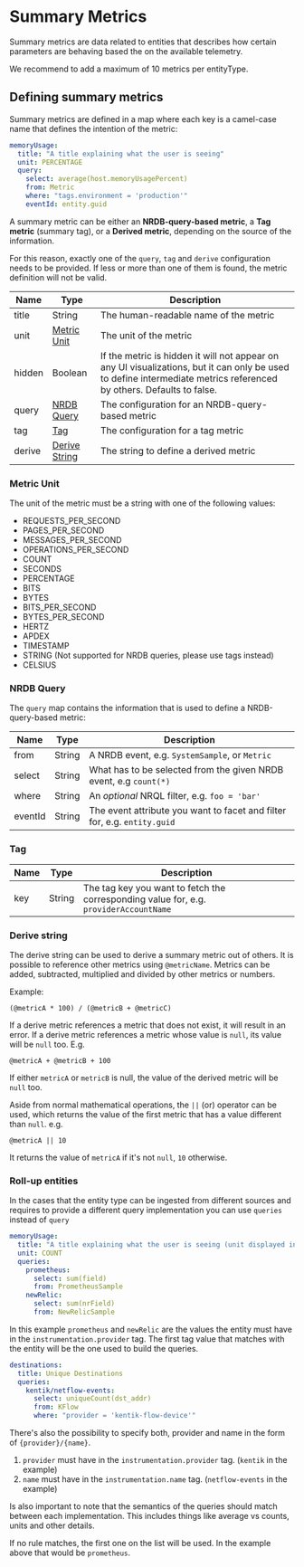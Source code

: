 # Summary Metrics

Summary metrics are data related to entities that describes how certain parameters are behaving based the on the available telemetry. 

We recommend to add a maximum of 10 metrics per entityType.

## Defining summary metrics

Summary metrics are defined in a map where each key is a camel-case name that defines the intention of the metric: 

```yaml
memoryUsage:
  title: "A title explaining what the user is seeing"
  unit: PERCENTAGE
  query:
    select: average(host.memoryUsagePercent)
    from: Metric
    where: "tags.environment = 'production'"
    eventId: entity.guid
```
 
A summary metric can be either an **NRDB-query-based metric**, a **Tag metric** (summary tag), or a **Derived metric**, depending on the source of the information. 

For this reason, exactly one of the `query`, `tag` and `derive` configuration needs to be
provided. If less or more than one of them is found, the metric definition will not be valid.

| **Name** | **Type**                      | **Description**                                            |
| -------- | ----------------------------- | ---------------------------------------------------------- |
| title    | String                        | The human-readable name of the metric                      |
| unit     | [Metric Unit](#metric-unit)    | The unit of the metric                                     |
| hidden     | Boolean   | If the metric is hidden it will not appear on any UI visualizations, but it can only be used to define intermediate metrics referenced by others. Defaults to false.  |
| query    | [NRDB Query](#nrdb-query)     | The configuration for an NRDB-query-based metric                 |
| tag      | [Tag](#tag)                    | The configuration for a tag metric        |
| derive   | [Derive String](#derive-string) | The string to define a derived metric                      |


### Metric Unit

The unit of the metric must be a string with one of the following values:

- REQUESTS_PER_SECOND
- PAGES_PER_SECOND
- MESSAGES_PER_SECOND
- OPERATIONS_PER_SECOND
- COUNT
- SECONDS
- PERCENTAGE
- BITS
- BYTES
- BITS_PER_SECOND
- BYTES_PER_SECOND
- HERTZ
- APDEX
- TIMESTAMP
- STRING (Not supported for NRDB queries, please use tags instead)
- CELSIUS


### NRDB Query

The `query` map contains the information that is used to define a NRDB-query-based metric:

| **Name**      | **Type**                       | **Description**                                                                                  |
| ------------- |------------------------------- | ------------------------------------------------------------------------------------------------ |
| from          | String                         | A NRDB event, e.g. `SystemSample`, or `Metric`                                                  |
| select        | String                         | What has to be selected from the given NRDB event, e.g `count(*)`                                |
| where         | String                         | An *optional* NRQL filter, e.g. `foo = 'bar'`                                                    |
| eventId       | String                         | The event attribute you want to facet and filter for, e.g. `entity.guid`                           |

### Tag

| **Name** | **Type** | **Description**                                                                       |
| -------- | -------- | ------------------------------------------------------------------------------------- |
| key      | String   | The tag key you want to fetch the corresponding value for, e.g. `providerAccountName` |

### Derive string 

The derive string can be used to derive a summary metric out of others.
It is possible to reference other metrics using `@metricName`. Metrics can be added, subtracted, multiplied and divided by other metrics or numbers.

Example: 

    (@metricA * 100) / (@metricB + @metricC)

If a derive metric references a metric that does not exist, it will result in an error.
If a derive metric references a metric whose value is `null`, its value will be `null` too. E.g. 

    @metricA + @metricB + 100

If either `metricA` or `metricB` is null, the value of the derived metric will be `null` too.

Aside from normal mathematical operations, the `||` (or) operator can be used, which
returns the value of the first metric that has a value different than `null`. e.g. 

    @metricA || 10

It returns the value of `metricA` if it's not `null`, `10` otherwise.


### Roll-up entities

In the cases that the entity type can be ingested from different sources and requires to provide a different query implementation you can use `queries` instead of `query`

```yaml
memoryUsage:
  title: "A title explaining what the user is seeing (unit displayed in the dashboard)"
  unit: COUNT
  queries:
    prometheus:
      select: sum(field)
      from: PrometheusSample
    newRelic:
      select: sum(nrField)
      from: NewRelicSample
```

In this example `prometheus` and `newRelic` are the values the entity must have in the `instrumentation.provider` tag.
The first tag value that matches with the entity will be the one used to build the queries.

```yaml
destinations:
  title: Unique Destinations
  queries:
    kentik/netflow-events:
      select: uniqueCount(dst_addr)
      from: KFlow
      where: "provider = 'kentik-flow-device'"
```

There's also the possibility to specify both, provider and name in the form of `{provider}/{name}`.
1. `provider` must have in the `instrumentation.provider` tag. (`kentik` in the example)
2. `name` must have in the `instrumentation.name` tag. (`netflow-events` in the example)

Is also important to note that the semantics of the queries should match between each implementation. This includes things like average vs counts, units and other details.

If no rule matches, the first one on the list will be used. In the example above that would be `prometheus`.
